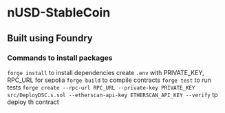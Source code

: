 # nUSD-StableCoin

## Built using Foundry

### Commands to install packages

`forge install` to install dependencies
create `.env` with PRIVATE_KEY, RPC_URL for sepolia
`forge build` to compile contracts
`forge test` to run tests
`forge create --rpc-url RPC_URL --private-key PRIVATE_KEY src/DeployDSC.s.sol --etherscan-api-key ETHERSCAN_API_KEY --verify` tp deploy th contract
